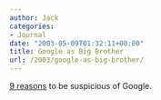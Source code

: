 ```yaml
---
author: Jack
categories:
- Journal
date: "2003-05-09T01:32:11+00:00"
title: Google as Big Brother
url: /2003/google-as-big-brother/
---
```


[9 reasons][1] to be suspicious of Google.

 [1]: http://www.google-watch.org/bigbro.html